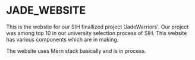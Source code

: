 # JADE_WEBSITE
This is the website for our SIH finallized project 'JadeWarriors'. Our project was among top 10 in our university selection process of SIH.
This website has various components which are in making.

The website uses Mern stack basically and is in process.
